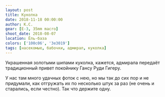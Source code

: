 ```yaml
---
layout: post
title: Куколка
date: 2018-11-18 00:00:00
author: К.С.
gear: [E-3, 35mm macro]
shoot_date: 2018-08-07
location: Ёль-база
colors: ['100c06', '3e3019']
tags: [насекомые, бабочки, адмирал, куколка]
---
```

Украшенная золотыми шипами куколка, кажется, адмирала передаёт традиционный привет покойнику Гансу Руди Гигеру.

У нас там много удачных фоток с нею, но мы так до сих пор и не придумали, как отгружать их по несколько штук за раз (не очень и старались, если честно). Так что держите одну.
